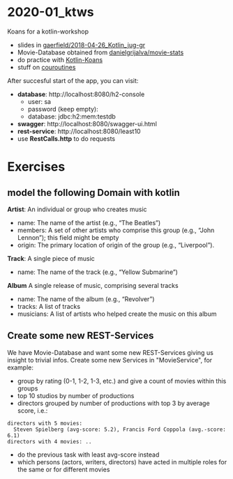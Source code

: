 # 2020-01_ktws
Koans for a kotlin-workshop

* slides in [gaerfield/2018-04-26_Kotlin_jug-gr](https://gaerfield.github.io/2018-04-26_Kotlin_jug-gr/kotlin/index.html#/)
* Movie-Database obtained from [danielgrijalva/movie-stats](https://github.com/danielgrijalva/movie-stats)
* do practice with [Kotlin-Koans](https://play.kotlinlang.org/koans/Introduction/Hello,%20world!/Task.kt)
* stuff on [couroutines](https://kotlinlang.org/docs/reference/coroutines/basics.html)

After succesful start of the app, you can visit:
* **database**: http://localhost:8080/h2-console
    * user: sa
    * password (keep empty):
    * database: jdbc:h2:mem:testdb
* **swagger**: http://localhost:8080/swagger-ui.html
* **rest-service**: http://localhost:8080/least10
* use **RestCalls.http** to do requests

# Exercises

## model the following Domain with kotlin

**Artist**: An individual or group who creates music
* name: The name of the artist (e.g., “The Beatles”)
* members: A set of other artists who comprise this group (e.g., “John Lennon”);
this field might be empty
* origin: The primary location of origin of the group (e.g., “Liverpool”).

**Track**: A single piece of music
* name: The name of the track (e.g., “Yellow Submarine”)

**Album**
A single release of music, comprising several tracks
* name: The name of the album (e.g., “Revolver”)
* tracks: A list of tracks
* musicians: A list of artists who helped create the music on this album

## Create some new REST-Services

We have Movie-Database and want some new REST-Services giving us insight to trivial infos. Create some new Services in "MovieService", for example:  
* group by rating (0-1, 1-2, 1-3, etc.) and give a count of movies within this groups
* top 10 studios by number of productions
* directors grouped by number of productions with top 3 by average score, i.e.:
```string
directors with 5 movies:
  Steven Spielberg (avg-score: 5.2), Francis Ford Coppola (avg.-score: 6.1)
directors with 4 movies: ..
```
* do the previous task with least avg-score instead
* which persons (actors, writers, directors) have acted in multiple roles for the same or for different movies